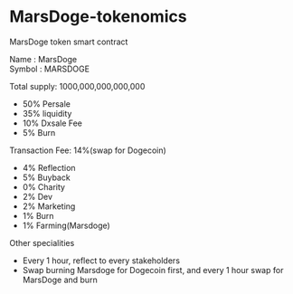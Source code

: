 # MarsDoge-tokenomics
MarsDoge token smart contract

Name : MarsDoge<br/>
Symbol : MARSDOGE<br/>

Total supply: 1000,000,000,000,000
* 50% Persale 
* 35% liquidity 
* 10% Dxsale Fee
* 5% Burn


Transaction Fee: 14%(swap for Dogecoin)
* 4% Reflection
* 5% Buyback
* 0% Charity
* 2% Dev
* 2% Marketing
* 1% Burn
* 1% Farming(Marsdoge)

Other specialities
* Every 1 hour, reflect to every stakeholders
* Swap burning Marsdoge for Dogecoin first, and every 1 hour swap for MarsDoge and burn